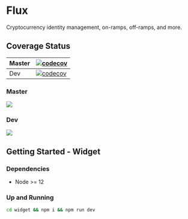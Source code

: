 # Flux

Cryptocurrency identity management, on-ramps, off-ramps, and more.

## Coverage Status

| Master | [![codecov](https://codecov.io/gh/DimensionSoftware/flux/branch/master/graph/badge.svg?token=vbISJutLsH)](https://codecov.io/gh/DimensionSoftware/flux) |
| ------ | ---------------------------------------------------------------------------------------------------------------------------------------------------- |
| Dev    | [![codecov](https://codecov.io/gh/DimensionSoftware/flux/branch/dev/graph/badge.svg?token=vbISJutLsH)](https://codecov.io/gh/DimensionSoftware/flux) |

### Master

<img src="https://codecov.io/gh/DimensionSoftware/flux/branch/master/graphs/sunburst.svg?token=vbISJutLsH">


### Dev

<img src="https://codecov.io/gh/DimensionSoftware/flux/branch/dev/graphs/sunburst.svg?token=vbISJutLsH">


## Getting Started - Widget

### Dependencies

- Node >= 12

### Up and Running

```bash
cd widget && npm i && npm run dev
```

